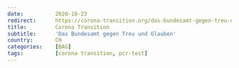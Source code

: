 ```yaml
---
date:          2020-10-23
redirect:      https://corona-transition.org/das-bundesamt-gegen-treu-und-glauben
title:         Corona Transition
subtitle:      'Das Bundesamt gegen Treu und Glauben'
country:       CH
categories:    [BAG]
tags:          [corona transition, pcr-test]
---
```

